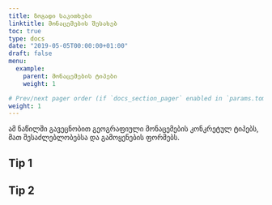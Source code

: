 ```yaml
---
title: ზოგადი საკითხები 
linktitle: მონაცემების შესახებ
toc: true
type: docs
date: "2019-05-05T00:00:00+01:00"
draft: false
menu:
  example:
    parent: მონაცემების ტიპები
    weight: 1

# Prev/next pager order (if `docs_section_pager` enabled in `params.toml`)
weight: 1
---
```


ამ ნაწილში გავეცნობით გეოგრაფიული მონაცემების კონკრეტულ ტიპებს, მათ შესაძლებლობებსა და გამოყენების ფორმებს. 

## Tip 1

## Tip 2


